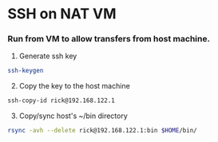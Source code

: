 # SSH on NAT VM

### Run from VM to allow transfers from host machine.
1. Generate ssh key
```bash
ssh-keygen
```
2. Copy the key to the host machine
```bash
ssh-copy-id rick@192.168.122.1
```
3. Copy/sync host's ~/bin directory
```bash
rsync -avh --delete rick@192.168.122.1:bin $HOME/bin/
```
